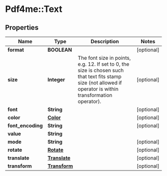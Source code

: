 # Pdf4me::Text

## Properties
Name | Type | Description | Notes
------------ | ------------- | ------------- | -------------
**format** | **BOOLEAN** |  | [optional] 
**size** | **Integer** | The font size in points, e.g. 12. If set to 0, the size is chosen such that text fits stamp size (not allowed if operator is within transformation operator). | [optional] 
**font** | **String** |  | [optional] 
**color** | [**Color**](Color.md) |  | [optional] 
**font_encoding** | **String** |  | [optional] 
**value** | **String** |  | 
**mode** | **String** |  | [optional] 
**rotate** | [**Rotate**](Rotate.md) |  | [optional] 
**translate** | [**Translate**](Translate.md) |  | [optional] 
**transform** | [**Transform**](Transform.md) |  | [optional] 


